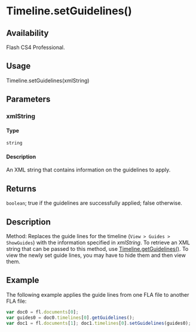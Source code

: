 # Timeline.setGuidelines()

## Availability

Flash CS4 Professional.

## Usage

Timeline.setGuidelines(xmlString)

## Parameters

### **xmlString**

#### Type

```typescript
string
```

#### Description

An XML string that contains information on the guidelines to apply.

## Returns

`boolean`; true if the guidelines are successfully applied; false otherwise.

## Description

Method: Replaces the guide lines for the timeline (`View > Guides > ShowGuides`) with the information specified in
*xmlString*. To retrieve an XML string that can be passed to this method, use [Timeline.getGuidelines()](../Timeline_object/Timeline23.md). To view the newly set guide lines, you may have to hide them and then view them.

## Example

The following example applies the guide lines from one FLA file to another FLA file:

```javascript
var doc0 = fl.documents[0];
var guides0 = doc0.timelines[0].getGuidelines();
var doc1 = fl.documents[1]; doc1.timelines[0].setGuidelines(guides0);
```
